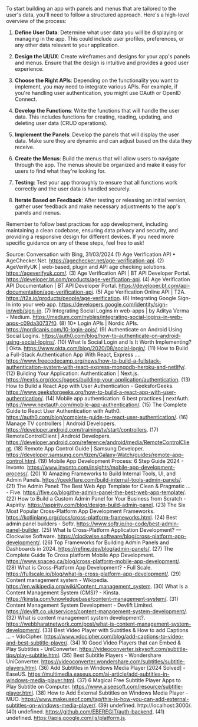 To start building an app with panels and menus that are tailored to the user's data, you'll need to follow a structured approach. Here's a high-level overview of the process:

1. **Define User Data**: Determine what user data you will be displaying or managing in the app. This could include user profiles, preferences, or any other data relevant to your application.

2. **Design the UI/UX**: Create wireframes and designs for your app's panels and menus. Ensure that the design is intuitive and provides a good user experience.

3. **Choose the Right APIs**: Depending on the functionality you want to implement, you may need to integrate various APIs. For example, if you're handling user authentication, you might use OAuth or OpenID Connect.

4. **Develop the Functions**: Write the functions that will handle the user data. This includes functions for creating, reading, updating, and deleting user data (CRUD operations).

5. **Implement the Panels**: Develop the panels that will display the user data. Make sure they are dynamic and can adjust based on the data they receive.

6. **Create the Menus**: Build the menus that will allow users to navigate through the app. The menus should be organized and make it easy for users to find what they're looking for.

7. **Testing**: Test your app thoroughly to ensure that all functions work correctly and the user data is handled securely.

8. **Iterate Based on Feedback**: After testing or releasing an initial version, gather user feedback and make necessary adjustments to the app's panels and menus.

Remember to follow best practices for app development, including maintaining a clean codebase, ensuring data privacy and security, and providing a responsive design for different devices. If you need more specific guidance on any of these steps, feel free to ask!

Source: Conversation with Bing, 31/03/2024
(1) Age Verification API • AgeChecker.Net. https://agechecker.net/age-verification-api.
(2) AgeVerifyUK | web-based, plugin and API age checking solutions. https://ageverifyuk.com/.
(3) Age Verification API | BT API Developer Portal. https://developer.bt.com/products/age-verification-api.
(4) Age Verification API Documentation | BT API Developer Portal. https://developer.bt.com/api-documentation/age-verification-api.
(5) Age Verification Online API | T2A. https://t2a.io/products/people/age-verification.
(6) Integrating Google Sign-In into your web app. https://developers.google.com/identity/sign-in/web/sign-in.
(7) Integrating Social Logins in web-apps | by Aditya Verma - Medium. https://medium.com/nybles/integrating-social-logins-in-web-apps-c09da30737f0.
(8) 10+ Login APIs | Nordic APIs. https://nordicapis.com/10-login-apis/.
(9) Authenticate on Android Using Social Logins. https://auth0.com/blog/how-to-authenticate-on-android-using-social-logins/.
(10) What Is Social Login and Is It Worth Implementing? | Okta. https://www.okta.com/blog/2020/08/social-login/.
(11) How to Build a Full-Stack Authentication App With React, Express .... https://www.freecodecamp.org/news/how-to-build-a-fullstack-authentication-system-with-react-express-mongodb-heroku-and-netlify/.
(12) Building Your Application: Authentication | Next.js. https://nextjs.org/docs/pages/building-your-application/authentication.
(13) How to Build a React App with User Authentication - GeeksforGeeks. https://www.geeksforgeeks.org/how-to-build-a-react-app-with-user-authentication/.
(14) Mobile app authentication: 6 best practices | nextAuth. https://www.nextauth.com/mobile-app-authentication/.
(15) The Complete Guide to React User Authentication with Auth0. https://auth0.com/blog/complete-guide-to-react-user-authentication/.
(16) Manage TV controllers | Android Developers. https://developer.android.com/training/tv/start/controllers.
(17) RemoteControlClient | Android Developers. https://developer.android.com/reference/android/media/RemoteControlClient.
(18) Remote App Control Guide | Samsung Developer. https://developer.samsung.com/tizen/Galaxy-Watch/guides/remote-app-control.html.
(19) Mobile App Development Process: 6 Step Guide 2024 - Invonto. https://www.invonto.com/insights/mobile-app-development-process/.
(20) 10 Amazing Frameworks to Build Internal Tools, UI, and Admin Panels. https://geekflare.com/build-internal-tools-admin-panels/.
(21) The Admin Panel: The Best Web App Template for Clean & Pragmatic ... - Five. https://five.co/blog/the-admin-panel-the-best-web-app-template/.
(22) How to Build a Custom Admin Panel for Your Business from Scratch - Aspirity. https://aspirity.com/blog/design-build-admin-panel.
(23) The Six Most Popular Cross-Platform App Development Frameworks. https://kotlinlang.org/docs/cross-platform-frameworks.html.
(24) Best admin panel builders - Softr. https://www.softr.io/no-code/best-admin-panel-builder.
(25) What Is Cross-Platform Application Development? — Clockwise Software. https://clockwise.software/blog/cross-platform-app-development/.
(26) Top Frameworks for Building Admin Panels and Dashboards in 2024. https://refine.dev/blog/admin-panels/.
(27) The Complete Guide To Cross platform Mobile App Development. https://www.spaceo.ca/blog/cross-platform-mobile-app-development/.
(28) What is Cross-Platform App Development? - Full Scale. https://fullscale.io/blog/what-is-cross-platform-app-development/.
(29) Content management system - Wikipedia. https://en.wikipedia.org/wiki/Content_management_system.
(30) What Is a Content Management System (CMS)? - Kinsta. https://kinsta.com/knowledgebase/content-management-system/.
(31) Content Management System Development - Devlift Limited. https://devlift.co.uk/services/content-management-system-development/.
(32) What is content management system development?. https://webbharatnetwork.com/post/what-is-content-management-system-development/.
(33) Best Video Player with Subtitles & How to add Captions ... - VdoCipher. https://www.vdocipher.com/blog/add-captions-to-video-and-best-subtitle-player/.
(34) 10 Good Video Players that can Embed & Play Subtitles - UniConverter. https://videoconverter.iskysoft.com/subtitle-tips/play-subtitle.html.
(35) Best Subtitle Players - Wondershare UniConverter. https://videoconverter.wondershare.com/subtitles/subtitle-players.html.
(36) Add Subtitles in Windows Media Player [2024 Solved] - EaseUS. https://multimedia.easeus.com/ai-article/add-subtitles-in-windows-media-player.html.
(37) 6 Magical Free Subtitle Player Apps to Play Subtitle on Computer. https://www.aiseesoft.com/resource/subtitle-player.html.
(38) How to Add External Subtitles on Windows Media Player - MUO. https://www.makeuseof.com/tag/this-is-how-you-can-add-external-subtitles-on-windows-media-player/.
(39) undefined. http://localhost:3000/.
(40) undefined. https://github.com/EBEREGIT/auth-backend.
(41) undefined. https://apis.google.com/js/platform.js.
